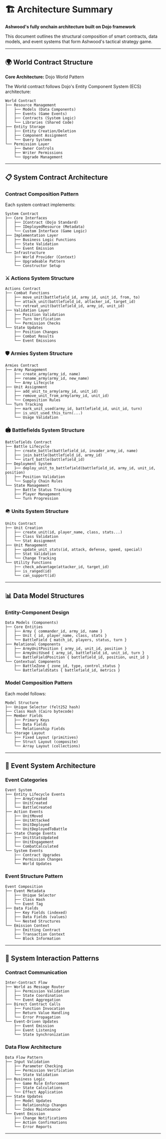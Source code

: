 # 🏗️ Architecture Summary

**Ashwood's fully onchain architecture built on Dojo framework**

This document outlines the structural composition of smart contracts, data models, and event systems that form Ashwood's tactical strategy game.

---

## 🌍 World Contract Structure

**Core Architecture:** Dojo World Pattern

The World contract follows Dojo's Entity Component System (ECS) architecture:

```
World Contract
├── Resource Management
│   ├── Models (Data Components)
│   ├── Events (Game Events)
│   ├── Contracts (System Logic)
│   └── Libraries (Shared Code)
├── Entity Storage
│   ├── Entity Creation/Deletion
│   ├── Component Assignment
│   └── Query Systems
└── Permission Layer
    ├── Owner Controls
    ├── Writer Permissions
    └── Upgrade Management
```

---

## 📋 System Contract Architecture

### Contract Composition Pattern

Each system contract implements:

```
System Contract
├── Core Interfaces
│   ├── IContract (Dojo Standard)
│   ├── IDeployedResource (Metadata)
│   └── Custom Interface (Game Logic)
├── Implementation Layer
│   ├── Business Logic Functions
│   ├── State Validation
│   └── Event Emission
└── Infrastructure
    ├── World Provider (Context)
    ├── Upgradeable Pattern
    └── Constructor Setup
```

### ⚔️ Actions System Structure
```
Actions Contract
├── Combat Functions
│   ├── move_unit(battlefield_id, army_id, unit_id, from, to)
│   ├── attack_unit(battlefield_id, attacker_id, target_id)
│   └── retreat_unit(battlefield_id, army_id, unit_id)
├── Validation Layer
│   ├── Position Validation
│   ├── Turn Verification
│   └── Permission Checks
└── State Updates
    ├── Position Changes
    ├── Combat Results
    └── Event Emissions
```

### 🛡️ Armies System Structure
```
Armies Contract
├── Army Management
│   ├── create_army(army_id, name)
│   ├── rename_army(army_id, new_name)
│   └── Army Lifecycle
├── Unit Assignment
│   ├── add_unit_to_army(army_id, unit_id)
│   ├── remove_unit_from_army(army_id, unit_id)
│   └── Composition Rules
└── Turn Tracking
    ├── mark_unit_used(army_id, battlefield_id, unit_id, turn)
    ├── is_unit_used_this_turn(...)
    └── Usage Validation
```

### 🏟️ Battlefields System Structure
```
Battlefields Contract
├── Battle Lifecycle
│   ├── create_battle(battlefield_id, invader_army_id, name)
│   ├── join_battle(battlefield_id, army_id)
│   └── start_battle(battlefield_id)
├── Deployment System
│   ├── deploy_unit_to_battlefield(battlefield_id, army_id, unit_id, position)
│   ├── Position Validation
│   └── Supply Chain Rules
└── State Management
    ├── Battle Status Tracking
    ├── Player Management
    └── Turn Progression
```

### 🪖 Units System Structure
```
Units Contract
├── Unit Creation
│   ├── create_unit(id, player_name, class, stats...)
│   ├── Class Validation
│   └── Stat Assignment
├── Unit Management
│   ├── update_unit_stats(id, attack, defense, speed, special)
│   ├── Stat Validation
│   └── Change Tracking
└── Utility Functions
    ├── check_advantage(attacker_id, target_id)
    ├── is_ranged(id)
    └── can_support(id)
```

---

## 📊 Data Model Structures

### Entity-Component Design

```
Data Models (Components)
├── Core Entities
│   ├── Army { commander_id, army_id, name }
│   ├── Unit { id, player_name, class, stats }
│   └── BattleField { match_id, players, status, turn }
├── Relational Components
│   ├── ArmyUnitPosition { army_id, unit_id, position }
│   ├── ArmyUnitUsed { army_id, battlefield_id, unit_id, turn }
│   └── BattleFieldPosition { battlefield_id, position, unit_id }
└── Contextual Components
    ├── BattleZone { zone_id, type, control_status }
    └── BattlefieldStats { battlefield_id, metrics }
```

### Model Composition Pattern

Each model follows:
```
Model Structure
├── Unique Selector (felt252 hash)
├── Class Hash (Cairo bytecode)
├── Member Fields
│   ├── Primary Keys
│   ├── Data Fields
│   └── Relationship Fields
└── Storage Layout
    ├── Fixed Layout (primitives)
    ├── Struct Layout (composite)
    └── Array Layout (collections)
```

---

## 📡 Event System Architecture

### Event Categories

```
Event System
├── Entity Lifecycle Events
│   ├── ArmyCreated
│   ├── UnitCreated
│   └── BattleCreated
├── Action Events
│   ├── UnitMoved
│   ├── UnitAttacked
│   ├── UnitDeployed
│   └── UnitDeployedToBattle
├── State Change Events
│   ├── UnitStatsUpdated
│   ├── UnitEngagement
│   └── CombatCalculated
└── System Events
    ├── Contract Upgrades
    ├── Permission Changes
    └── World Updates
```

### Event Structure Pattern

```
Event Composition
├── Event Metadata
│   ├── Unique Selector
│   ├── Class Hash
│   └── Event Tag
├── Data Fields
│   ├── Key Fields (indexed)
│   ├── Data Fields (values)
│   └── Nested Structures
└── Emission Context
    ├── Emitting Contract
    ├── Transaction Context
    └── Block Information
```

---

## 🔄 System Interaction Patterns

### Contract Communication

```
Inter-Contract Flow
├── World as Message Router
│   ├── Permission Validation
│   ├── State Coordination
│   └── Event Aggregation
├── Direct Contract Calls
│   ├── Function Invocation
│   ├── Return Value Handling
│   └── Error Propagation
└── Event-Driven Updates
    ├── Event Emission
    ├── Event Listening
    └── State Synchronization
```

### Data Flow Architecture

```
Data Flow Pattern
├── Input Validation
│   ├── Parameter Checking
│   ├── Permission Verification
│   └── State Validation
├── Business Logic
│   ├── Game Rule Enforcement
│   ├── State Calculations
│   └── Effect Application
├── State Updates
│   ├── Model Updates
│   ├── Relationship Changes
│   └── Index Maintenance
└── Event Emission
    ├── Change Notifications
    ├── Action Confirmations
    └── Error Reports
```

---

